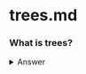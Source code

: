 # trees.md

### What is trees?
<details>
<summary>Answer</summary>
A tree usually represents the hierarchy of elements and depicts the relationships between the elements. Trees are considered as one of the largely used facets of data structures.
Every circle represents a node, and every arrow represents the hierarchy. For you to be able to understand the terminology associated with trees.
  
Terminologies used in trees:
<br>
   1.Root: The topmost node of a tree is called the root. There is no edge pointing to it, but one or more than one edge originating from it. Here, A is the root node.
  </br>
   2.Parent: Any node which connects to the child. Node which has an edge pointing to some other node. Here, C is the parent of H.
   3.Child: Any node which is connected to a parent node. Node which has an edge pointing to it from some other node. Here, H is the child of C.
   4.Siblings: Nodes belonging to the same parent are called siblings of each other. Nodes B, C and D are siblings of each other, since they have the same parent node A.
   5.Ancestors: Nodes accessible by following up the edges from a child node upwards are called the ancestors of that node. Ancestors are also the parents of the parents of ……        that node. Here, nodes A, C and H are the ancestors of node I.
   6.Descendants: Nodes accessible by following up the edges from a parent node downwards are called the descendants of that node. Descendants are also the child of the child of      …… that node. Here, nodes H and I are the descendants of node C.
   7.Leaf/ External Node: Nodes which have no edge originating from it, and have no child attached to it. These nodes cannot be a parent. Here, nodes E, F, G and I are leaf nodes.
   8.Internal node: Nodes with at least one child. Here, nodes B, D and C are internal nodes.
   9.Depth: Depth of a node is the number of edges from root to that node. Here, the depth of nodes A, C, H and I are 0, 1, 2 and 3 respectively.
   10.Height: Height of a node is the number of edges from that node to the deepest leaf. Here, the height of node A is 3, since the deepest leaf from this node is node I. And         similarly, height of node C is 2.
</details>
